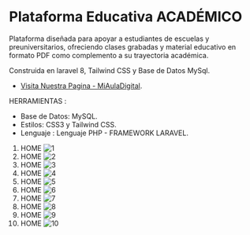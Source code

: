 # Plataforma Educativa ACADÉMICO

Plataforma diseñada para apoyar a estudiantes de escuelas y preuniversitarios, ofreciendo clases grabadas y material educativo en formato PDF como complemento a su trayectoria académica.

Construida en laravel 8, Tailwind CSS y Base de Datos MySql.

- [Visita Nuestra Pagina - MiAulaDigital](https://academico.familc.com/).

HERRAMIENTAS :
- Base de Datos: MySQL.
- Estilos: CSS3 y Tailwind CSS.
- Lenguaje : Lenguaje PHP - FRAMEWORK LARAVEL.

1. HOME
![1](https://github.com/eduardo9753/Laravel-MiAgroPeru/assets/68178186/edbdfb4b-da40-4d39-85ea-ae743d154a3a)
2. HOME
![2](https://github.com/eduardo9753/Laravel-MiAgroPeru/assets/68178186/6f0f1b9b-1b98-4a46-b445-d685b6b7ad63)
3. HOME
![3](https://github.com/eduardo9753/Laravel-MiAgroPeru/assets/68178186/6ada0eb9-68ff-429c-a8bf-9132aeee9742)
4. HOME
![4](https://github.com/eduardo9753/Laravel-MiAgroPeru/assets/68178186/a3681a22-696e-4abc-a04f-0c7ce7460617)
5. HOME
![5](https://github.com/eduardo9753/Laravel-MiAgroPeru/assets/68178186/bb5ba675-f1c9-4481-bfa8-571a9ee7dc46)
6. HOME
![6](https://github.com/eduardo9753/Laravel-MiAgroPeru/assets/68178186/d85de432-f722-40c7-b8e8-a7c0acedaab5)
7. HOME
![7](https://github.com/eduardo9753/Laravel-MiAgroPeru/assets/68178186/f250558d-b865-4315-a0a0-c9261055049a)
8. HOME
![8](https://github.com/eduardo9753/Laravel-MiAgroPeru/assets/68178186/59aa9789-eda1-445c-bf58-081a1fc5d636)
9. HOME
![9](https://github.com/eduardo9753/Laravel-MiAgroPeru/assets/68178186/1965db1d-b6f2-4e8b-a53a-17a5c8375aaf)
10. HOME
![10](https://github.com/eduardo9753/Laravel-MiAgroPeru/assets/68178186/5b3d3858-2e18-42b8-ac10-f790731c3070)








